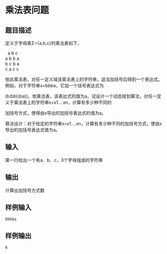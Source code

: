 # 乘法表问题
## 题目描述
定义于字母表Σ={a,b,c}的乘法表如下，

&nbsp;&nbsp;a b c  
a b b a  
b c b a  
c a c c  

依此乘法表，对任一定义域该乘法表上的字符串，适当加括号后得到一个表达式。例如，对于字符串x=bbba，它加一个括号表达式为

(b(bb)(ba))。依乘法表，该表达式的值为a。试设计一个动态规划算法，对任一定义于乘法表上的字符串x=x1....xn，计算有多少种不同的

加括号方式，使得由x导出的加括号表达式的值为a。

算法设计：对于给定的字符串x=x1....xn，计算有多少种不同的加括号方式，使由x导出的加括号表达式值为a。
## 输入
第一行给出一个有a、b、c，3个字母组成的字符串
## 输出
计算出加括号方式数
## 样例输入
```text
bbbba
```
## 样例输出
```text
6
```